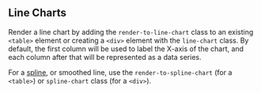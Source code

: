Line Charts
-----------

Render a line chart by adding the `render-to-line-chart` class to an existing `<table>` element or
creating a `<div>` element with the `line-chart` class. By default, the first column will be used to
label the X-axis of the chart, and each column after that will be represented as a data series.

For a [spline](http://en.wikipedia.org/wiki/Spline_(mathematics)), or smoothed line, use the
`render-to-spline-chart` (for a `<table>`) or `spline-chart` class (for a `<div>`).
